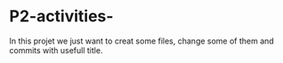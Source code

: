 # P2-activities-

In this projet we just want to creat some files, change some of them and commits with usefull title. 
